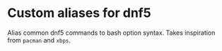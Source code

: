 # Custom aliases for dnf5

Alias common dnf5 commands to bash option syntax. Takes inspiration from `pacman` and `xbps`.

